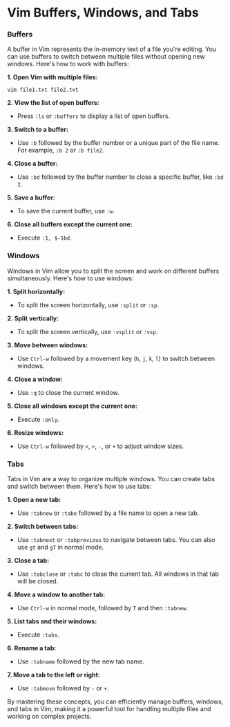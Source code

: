 # Vim Buffers, Windows, and Tabs

### Buffers
A buffer in Vim represents the in-memory text of a file you're editing. You can use buffers to switch between multiple files without opening new windows. Here's how to work with buffers:

**1. Open Vim with multiple files:**
   ```
   vim file1.txt file2.txt
   ```

**2. View the list of open buffers:**
   - Press `:ls` or `:buffers` to display a list of open buffers.

**3. Switch to a buffer:**
   - Use `:b` followed by the buffer number or a unique part of the file name. For example, `:b 2` or `:b file2`.

**4. Close a buffer:**
   - Use `:bd` followed by the buffer number to close a specific buffer, like `:bd 2`.

**5. Save a buffer:**
   - To save the current buffer, use `:w`.

**6. Close all buffers except the current one:**
   - Execute `:1, $-1bd`.

### Windows
Windows in Vim allow you to split the screen and work on different buffers simultaneously. Here's how to use windows:

**1. Split horizontally:**
   - To split the screen horizontally, use `:split` or `:sp`.

**2. Split vertically:**
   - To split the screen vertically, use `:vsplit` or `:vsp`.

**3. Move between windows:**
   - Use `Ctrl-w` followed by a movement key (`h`, `j`, `k`, `l`) to switch between windows.

**4. Close a window:**
   - Use `:q` to close the current window.

**5. Close all windows except the current one:**
   - Execute `:only`.

**6. Resize windows:**
   - Use `Ctrl-w` followed by `<`, `>`, `-`, or `+` to adjust window sizes.

### Tabs
Tabs in Vim are a way to organize multiple windows. You can create tabs and switch between them. Here's how to use tabs:

**1. Open a new tab:**
   - Use `:tabnew` or `:tabe` followed by a file name to open a new tab.

**2. Switch between tabs:**
   - Use `:tabnext` or `:tabprevious` to navigate between tabs. You can also use `gt` and `gT` in normal mode.

**3. Close a tab:**
   - Use `:tabclose` or `:tabc` to close the current tab. All windows in that tab will be closed.

**4. Move a window to another tab:**
   - Use `Ctrl-w` in normal mode, followed by `T` and then `:tabnew`.

**5. List tabs and their windows:**
   - Execute `:tabs`.

**6. Rename a tab:**
   - Use `:tabname` followed by the new tab name.

**7. Move a tab to the left or right:**
   - Use `:tabmove` followed by `-` or `+`.

By mastering these concepts, you can efficiently manage buffers, windows, and tabs in Vim, making it a powerful tool for handling multiple files and working on complex projects.